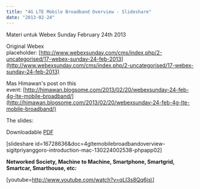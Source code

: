 ```yaml
---
title: "4G LTE Mobile Broadband Overview - Slideshare"
date: "2013-02-24"
---
```


Materi untuk Webex Sunday February 24th 2013

Original Webex placeholder: [http://www.webexsunday.com/cms/index.php/2-uncategorised/17-webex-sunday-24-feb-2013](http://www.webexsunday.com/cms/index.php/2-uncategorised/17-webex-sunday-24-feb-2013)

Mas Himawan's post on this event: [http://himawan.blogsome.com/2013/02/20/webexsunday-24-feb-4g-lte-mobile-broadband/](http://himawan.blogsome.com/2013/02/20/webexsunday-24-feb-4g-lte-mobile-broadband/)

The slides:

Downloadable [PDF](https://dl.dropbox.com/u/35930182/4G%20LTE%20Mobile%20Broadband%20Overview%20-%20Sigit%20Priyanggoro%20-%20Introduction%20-%20MAC.pdf)

\[slideshare id=16728636&doc=4gltemobilebroadbandoverview-sigitpriyanggoro-introduction-mac-130224002538-phpapp02\]

**Networked Society, Machine to Machine, Smartphone, Smartgrid, Smartcar, Smarthouse, etc:**

\[youtube=http://www.youtube.com/watch?v=qLI3s8Qq6is\]
